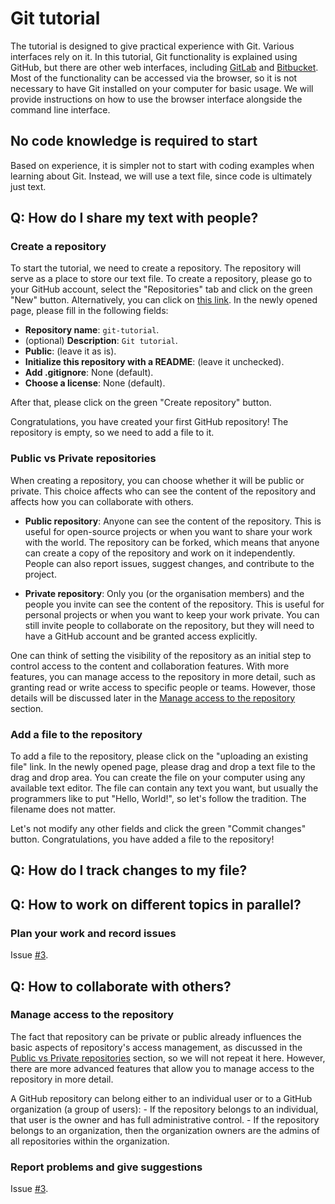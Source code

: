 # Git tutorial

The tutorial is designed to give practical experience with Git.
Various interfaces rely on it. 
In this tutorial, Git functionality is explained using GitHub, but there are other web interfaces, including [GitLab](https://about.gitlab.com/) and [Bitbucket](https://bitbucket.org/product/).
Most of the functionality can be accessed via the browser, so it is not necessary to have Git installed on your computer for basic usage.
We will provide instructions on how to use the browser interface alongside the command line interface.

## No code knowledge is required to start

Based on experience, it is simpler not to start with coding examples when learning about Git.
Instead, we will use a text file, since code is ultimately just text.


## Q: How do I share my text with people?

### Create a repository

To start the tutorial, we need to create a repository.
The repository will serve as a place to store our text file.
To create a repository, please go to your GitHub account, select the "Repositories" tab and click on the green "New" button.
Alternatively, you can click on [this link](https://github.com/new).
In the newly opened page, please fill in the following fields:
- **Repository name**: `git-tutorial`.
- (optional) **Description**: `Git tutorial`.
- **Public**: (leave it as is).
- **Initialize this repository with a README**: (leave it unchecked).
- **Add .gitignore**: None (default).
- **Choose a license**: None (default).

After that, please click on the green "Create repository" button.

Congratulations, you have created your first GitHub repository!
The repository is empty, so we need to add a file to it.

### Public vs Private repositories

When creating a repository, you can choose whether it will be public or private.
This choice affects who can see the content of the repository and affects how you can collaborate with others.

- **Public repository**: Anyone can see the content of the repository.
  This is useful for open-source projects or when you want to share your work with the world.
  The repository can be forked, which means that anyone can create a copy of the repository and work on it independently.
  People can also report issues, suggest changes, and contribute to the project.

- **Private repository**: Only you (or the organisation members) and the people you invite can see the content of the repository.
  This is useful for personal projects or when you want to keep your work private.
  You can still invite people to collaborate on the repository, but they will need to have a GitHub account and be granted access explicitly.

One can think of setting the visibility of the repository as an initial step to control access to the content and collaboration features.
With more features, you can manage access to the repository in more detail, such as granting read or write access to specific people or teams.
However, those details will be discussed later in the [Manage access to the repository](#manage-access-to-the-repository) section.

### Add a file to the repository

To add a file to the repository, please click on the "uploading an existing file" link.
In the newly opened page, please drag and drop a text file to the drag and drop area.
You can create the file on your computer using any available text editor.
The file can contain any text you want, but usually the programmers like to put "Hello, World!", so let's follow the tradition.
The filename does not matter.

Let's not modify any other fields and click the green "Commit changes" button.
Congratulations, you have added a file to the repository!

## Q: How do I track changes to my file?

## Q: How to work on different topics in parallel?

### Plan your work and record issues

Issue [#3](https://github.com/empa-scientific-it/how-to-git/issues/3).


## Q: How to collaborate with others?

### Manage access to the repository

The fact that repository can be private or public already influences the basic aspects of repository's access management, as discussed in the [Public vs Private repositories](#public-vs-private-repositories) section, so we will not repeat it here.
However, there are more advanced features that allow you to manage access to the repository in more detail.

A GitHub repository can belong either to an individual user or to a GitHub organization (a group of users):
    - If the repository belongs to an individual, that user is the owner and has full administrative control.
    - If the repository belongs to an organization, then the organization owners are the admins of all repositories within the organization.



### Report problems and give suggestions

Issue [#3](https://github.com/empa-scientific-it/how-to-git/issues/3).

